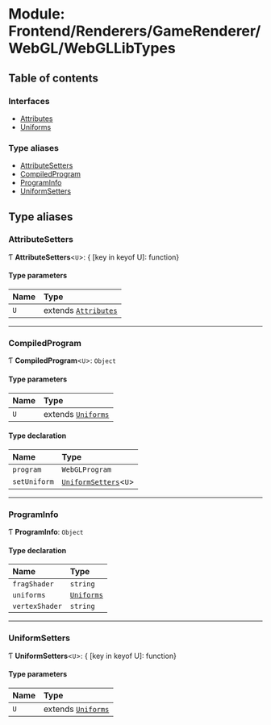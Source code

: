 # Module: Frontend/Renderers/GameRenderer/WebGL/WebGLLibTypes

## Table of contents

### Interfaces

- [Attributes](../interfaces/Frontend_Renderers_GameRenderer_WebGL_WebGLLibTypes.Attributes.md)
- [Uniforms](../interfaces/Frontend_Renderers_GameRenderer_WebGL_WebGLLibTypes.Uniforms.md)

### Type aliases

- [AttributeSetters](Frontend_Renderers_GameRenderer_WebGL_WebGLLibTypes.md#attributesetters)
- [CompiledProgram](Frontend_Renderers_GameRenderer_WebGL_WebGLLibTypes.md#compiledprogram)
- [ProgramInfo](Frontend_Renderers_GameRenderer_WebGL_WebGLLibTypes.md#programinfo)
- [UniformSetters](Frontend_Renderers_GameRenderer_WebGL_WebGLLibTypes.md#uniformsetters)

## Type aliases

### AttributeSetters

Ƭ **AttributeSetters**<`U`\>: { [key in keyof U]: function}

#### Type parameters

| Name | Type                                                                                                    |
| :--- | :------------------------------------------------------------------------------------------------------ |
| `U`  | extends [`Attributes`](../interfaces/Frontend_Renderers_GameRenderer_WebGL_WebGLLibTypes.Attributes.md) |

---

### CompiledProgram

Ƭ **CompiledProgram**<`U`\>: `Object`

#### Type parameters

| Name | Type                                                                                                |
| :--- | :-------------------------------------------------------------------------------------------------- |
| `U`  | extends [`Uniforms`](../interfaces/Frontend_Renderers_GameRenderer_WebGL_WebGLLibTypes.Uniforms.md) |

#### Type declaration

| Name         | Type                                                                                            |
| :----------- | :---------------------------------------------------------------------------------------------- |
| `program`    | `WebGLProgram`                                                                                  |
| `setUniform` | [`UniformSetters`](Frontend_Renderers_GameRenderer_WebGL_WebGLLibTypes.md#uniformsetters)<`U`\> |

---

### ProgramInfo

Ƭ **ProgramInfo**: `Object`

#### Type declaration

| Name           | Type                                                                                        |
| :------------- | :------------------------------------------------------------------------------------------ |
| `fragShader`   | `string`                                                                                    |
| `uniforms`     | [`Uniforms`](../interfaces/Frontend_Renderers_GameRenderer_WebGL_WebGLLibTypes.Uniforms.md) |
| `vertexShader` | `string`                                                                                    |

---

### UniformSetters

Ƭ **UniformSetters**<`U`\>: { [key in keyof U]: function}

#### Type parameters

| Name | Type                                                                                                |
| :--- | :-------------------------------------------------------------------------------------------------- |
| `U`  | extends [`Uniforms`](../interfaces/Frontend_Renderers_GameRenderer_WebGL_WebGLLibTypes.Uniforms.md) |
